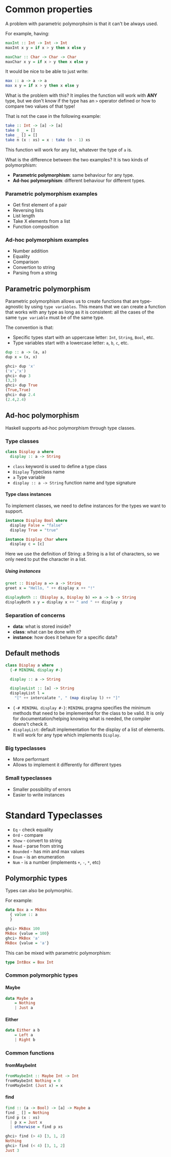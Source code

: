 
# Common properties
A problem with parametric polymorphsim is that it can't be always used.

For example, having:
```Haskell
maxInt :: Int -> Int -> Int
maxInt x y = if x > y then x else y
```

```Haskell
maxChar :: Char -> Char -> Char
maxChar x y = if x > y then x else y
```

It would be nice to be able to just write:
```Haskell
max :: a -> a -> a
max x y = if x > y then x else y
```

What is the problem with this? It implies the function will work with **ANY** type, but we don't know if the type has an `>` operator defined or how to compare two values of that type!

That is not the case in the following example:
```Haskell
take :: Int -> [a] -> [a]
take 0 _ = []
take _ [] = []
take n (x : xs) = x : take (n - 1) xs
```

This function will work for any list, whatever the type of `a` is.

What is the difference between the two examples? It is two kinds of polymorphism:
- **Parametric polymorphism**: same behaviour for any type.
- **Ad-hoc polymorphism**: different behaviour for different types.

### Parametric polymorphism examples
- Get first element of a pair
- Reversing lists
- List length
- Take X elements from a list
- Function composition

### Ad-hoc polymorphism examples
- Number addition
- Equality
- Comparison
- Convertion to string
- Parsing from a string

## Parametric polymorphism
Parametric polymorphism allows us to create functions that are type-agnostic by using `type variables`. This means that we can create a function that works with any type as long as it is consistent: all the cases of the same `type variable` must be of the same type.

The convention is that:
- Specific types start with an uppercase letter: `Int`, `String`, `Bool`, etc.
- Type variables start with a lowercase letter: `a`, `b`, `c`, etc.

```Haskell
dup :: a -> (a, a)
dup x = (x, x)
```

```Haskell
ghci> dup 'x'
('x','x')
ghci> dup 3
(3,3)
ghci> dup True
(True,True)
ghci> dup 2.4
(2.4,2.4)
```

## Ad-hoc polymorphism
Haskell supports ad-hoc polymorphism through type classes.

### Type classes
```Haskell
class Display a where
  display :: a -> String
```
- `class` keyword is used to define a type class
- `Display` Typeclass name
- `a` Type variable
- `display :: a -> String` function name and type signature

#### Type class instances
To implement classes, we need to define instances for the types we want to support.

```Haskell
instance Display Bool where
  display False = "false"
  display True = "true"
```

```Haskell
instance Display Char where
  display c = [c]
```
Here we use the definition of String: a String is a list of characters, so we only need to put the character in a list.

##### Using instances
```Haskell
greet :: Display a => a -> String
greet x = "Hello, " ++ display x ++ "!"
```

```Haskell
displayBoth :: (Display a, Display b) => a -> b -> String
displayBoth x y = display x ++ " and " ++ display y
```
### Separation of concerns
- **data**: what is stored inside?
- **class**: what can be done with it?
- **instance**: how does it behave for a specific data?

## Default methods
```Haskell
class Display a where
  {-# MINIMAL display #-}

  display :: a -> String

  displayList :: [a] -> String
  displayList l =
    "[" ++ intercalate ", " (map display l) ++ "]"
```
- `{-# MINIMAL display #-}`: `MINIMAL` pragma specifies the minimum methods that need to be implemented for the class to be valid. It is only for documentation/helping knowing what is needed, the compiler doens't check it.
- `displayList`: default implementation for the display of a list of elements. It will work for any type which implements `Display`.

### Big typeclasses
- More performant
- Allows to implement it differently for different types

### Small typeclasses
- Smaller possibility of errors
- Easier to write instances

# Standard Typeclasses
- `Eq` - check equality
- `Ord` - compare
- `Show` - convert to string
- `Read` - parse from string
- `Bounded` - has min and max values
- `Enum` - is an enumeration
- `Num` - is a number (implements `+`, `-`, `*`, etc)


## Polymorphic types
Types can also be polymorphic.

For example:
```Haskell
data Box a = MkBox
  { value :: a
  }
```

```Haskell
ghci> MkBox 100
MkBox {value = 100}
ghci> MkBox 'a'
MkBox {value = 'a'}
```

This can be mixed with parametric polymorphism:
```Haskell
type IntBox = Box Int
```

### Common polymorphic types

#### Maybe
```Haskell
data Maybe a
    = Nothing
    | Just a
```

#### Either
```Haskell
data Either a b
    = Left a
    | Right b
```

### Common functions

#### fromMaybeInt
```Haskell
fromMaybeInt :: Maybe Int -> Int
fromMaybeInt Nothing = 0
fromMaybeInt (Just x) = x
```

#### find
```Haskell
find :: (a -> Bool) -> [a] -> Maybe a
find _ [] = Nothing
find p (x : xs)
  | p x = Just x
  | otherwise = find p xs
```

```Haskell
ghci> find (> 4) [3, 1, 2]
Nothing
ghci> find (< 4) [3, 1, 2]
Just 3
```

